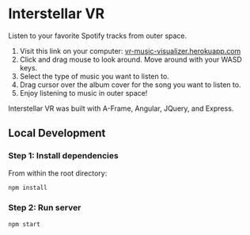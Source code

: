 # Interstellar VR

Listen to your favorite Spotify tracks from outer space.

  1. Visit this link on your computer: [vr-music-visualizer.herokuapp.com](https://vr-music-visualizer.herokuapp.com)
  2. Click and drag mouse to look around. Move around with your WASD keys. 
  3. Select the type of music you want to listen to.
  4. Drag cursor over the album cover for the song you want to listen to. 
  5. Enjoy listening to music in outer space!
  
Interstellar VR was built with A-Frame, Angular, JQuery, and Express.

## Local Development

### Step 1: Install dependencies

From within the root directory:

```sh
npm install
```
### Step 2: Run server

```sh
npm start
```



